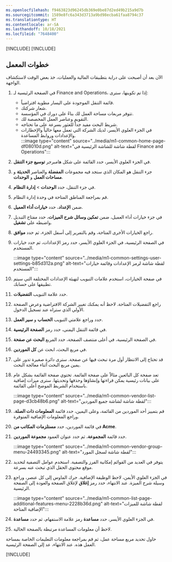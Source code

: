 ```yaml
---
ms.openlocfilehash: f9463823d96245db369e0be87d2ed49b215a9d7b
ms.sourcegitcommit: 1589e8fc6a343d3713a9bd98ecba61faa8794c37
ms.translationtype: HT
ms.contentlocale: ar-SA
ms.lasthandoff: 10/18/2021
ms.locfileid: "7648400"
---
```

[!INCLUDE[](../../../includes/unit-banner.md)]
[!INCLUDE[](../../../includes/accessing-labs.md)]

## <a name="lab-steps"></a>خطوات المعمل

الآن بعد أن أصبحت على دراية بتطبيقات المالية والعمليات، خذ بعض الوقت لاستكشاف الواجهة.

1.  في الصفحة الرئيسية لـ Finance and Operations، إذا تم تكوينها، سترى:
    
     -  قائمة التنقل الموجودة على اليسار مطوية افتراضياً.
     -  شعار شركتك.
     -  تتوفر مربعات مساحة العمل لك بناءً على دورك في المؤسسة.
     -  التقويم وعناصر العمل المخصصة لك.
     -  شريط البحث مفيد جداً للعثور بسرعة على ما تحتاجه.
     -  في الجزء العلوي الأيسر، لديك الشركة التي تعمل معها حالياً والإخطارات والإعدادات وروابط المساعدة.<br>:::image type="content" source="../media/m1-common-home-page-df08010d.png" alt-text="لقطة شاشة للشاشة الرئيسية في Finance and Operations":::
        
2.  في الجزء العلوي الأيسر، حدد القائمة على شكل هامبرجر **توسيع جزء التنقل**.
3.  جزء التنقل هو المكان الذي ستجد فيه مجموعات **المفضلة** والعناصر **الحديثة** و **مساحات العمل** و **الوحدات**.
4.  في جزء التنقل، حدد **الوحدات** &gt; **إدارة النظام**.
5.  قم بمراجعة المناطق المتاحة في وحدة إدارة النظام.
6.  ضمن **الإعداد**، حدد **خيارات أداء العميل**.
7.  في جزء خيارات أداء العميل، ضمن **تمكين وسائل شرح الميزات**، حدد مفتاح التبديل واضبطه على **تشغيل**.
8.  راجع الخيارات الأخرى المتاحة، وقم بالتمرير إلى أسفل الجزء، ثم حدد **موافق**.
9.  في الصفحة الرئيسية، في الجزء العلوي الأيسر، حدد رمز الإعدادات، ثم حدد خيارات المستخدم.
    
    :::image type="content" source="../media/m1-common-settings-user-settings-b85d312a.png" alt-text="لقطة شاشة لرمز الإعدادات وقائمة خيارات المستخدم":::
    
10. في صفحة الخيارات، استخدم علامات التبويب لتهيئة الإعدادات المختلفة التي سيتم تطبيقها على حسابك.
11. حدد علامة التبويب **التفضيلات**.
12. راجع التفضيلات المتاحة. لاحظ أنه يمكنك تغيير الشركة الافتراضية وعرض الصفحة الأولي الذي ستراه عند تسجيل الدخول.
13. حدد وراجع علامتي التبويب **الحساب** و **سير العمل**.
14. في قائمة التنقل اليمنى، حدد رمز **الصفحة الرئيسية**.
15. في الصفحة الرئيسية، في أعلى منتصف الصفحة، حدد المربع **البحث عن صفحة**.
16. في مربع البحث، ابحث عن **كل الموردين**.
17. قد تحتاج إلى الانتظار أول مرة تبحث فيها عن صفحة. سترى دائرة صغيرة تدور على يمين مربع البحث أثناء معالجة البحث.
18. تعد صفحة كل البائعين مثالاً على صفحة القائمة. تحتوي صفحة القائمة بشكل عام على بيانات رئيسية يمكن قراءتها وإنشاؤها وحذفها وتحديثها. سترى ميزات إضافية باستخدام الشريط الموضح أعلى القائمة.
    
    :::image type="content" source="../media/m1-common-vendor-list-page-d3cb48b6.png" alt-text="لقطة شاشة لشاشة جميع الموردين":::
    
19. قم بتمييز أحد الموردين من القائمة، وعلى اليمين، حدد قائمة **المعلومات ذات الصلة**، وراجع المعلومات الإضافية المتوفرة.
20. في قائمة الموردين، حدد **مستلزمات المكاتب من Acme**.
21. حدد قائمة **المجموعة**، ثم حدد عنوان العمود **مجموعة الموردين**.
    
    :::image type="content" source="../media/m1-common-vendor-group-menu-24493345.png" alt-text="لقطة شاشة لسجل المورد":::
    
22. يتوفر في العديد من القوائم إمكانية الفرز والتصفية. استخدم عوامل التصفية لتحديد موقع محتوى الحقل الذي تبحث عنه بسرعة.
23. في الجزء العلوي الأيمن، لاحظ الوظيفة الإضافية. حرك الماوس إلى كل عنصر، وراجع وسيلة شرح الميزة. عند الانتهاء، حدد رمز **إغلاق** لإغلاق الصفحة والعودة إلى الصفحة الرئيسية.
    
    :::image type="content" source="../media/m1-common-list-page-additional-features-menu-2228b36d.png" alt-text="لقطة شاشة للميزات الإضافية المتاحة":::
    
24. في الجزء العلوي الأيسر، حدد **مساعدة** رمز علامة الاستفهام، ثم حدد **مساعدة**.
25. لاحظ أن معلومات المساعدة مرتبطة بالصفحة الحالية.

حاول تحديد مربع مساحة عمل، ثم قم بمراجعة معلومات التعليمات الخاصة بمساحة العمل هذه. عند الانتهاء، عد إلى الصفحة الرئيسية.

[!INCLUDE[](../../../includes/standalone-lab-end.md)]
